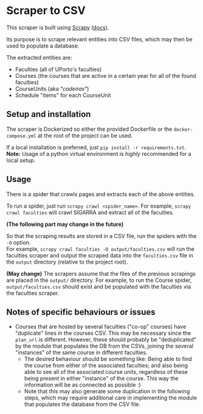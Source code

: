 # Scraper to CSV

This scraper is built using [Scrapy](https://scrapy.org/) ([docs](https://docs.scrapy.org/en/latest/intro/overview.html)).

Its purpose is to scrape relevant entities into CSV files, which may then be used to populate a database.

The extracted entities are:
* Faculties (all of UPorto's faculties)
* Courses (the courses that are active in a certain year for all of the found faculties)
* CourseUnits (aka _"cadeiras"_)
* Schedule "items" for each CourseUnit

## Setup and installation

The scraper is Dockerized so either the provided Dockerfile or the `docker-compose.yml` at the root of the project can be used.

If a local installation is preferred, just `pip install -r requirements.txt`.  
**Note:** Usage of a python virtual environment is _highly_ recommended for a local setup.

## Usage

There is a spider that crawls pages and extracts each of the above entities.

To run a spider, just run `scrapy crawl <spider_name>`. For example, `scrapy crawl faculties` will crawl SIGARRA and extract all of the faculties.

**(The following part may change in the future)**

So that the scraping results are stored in a CSV file, run the spiders with the `-O` option.  
For example, `scrapy crawl faculties -O output/faculties.csv` will run the faculties scraper and output the scraped data into the `faculties.csv` file in the `output` directory (relative to the project root).

**(May change)** The scrapers assume that the files of the previous scrapings are placed in the `output/` directory. For example, to run the Course spider, `output/faculties.csv` should exist and be populated with the faculties via the faculties scraper.

## Notes of specific behaviours or issues

* Courses that are hosted by several faculties ("co-op" courses) have "duplicate" lines in the courses CSV. This may be necessary since the `plan_url` is different. However, these should probably be "deduplicated" by the module that populates the DB from the CSVs, joining the several "instances" of the same course in different faculties.
    * The desired behaviour should be something like: Being able to find the course from either of the associated faculties; and also being able to see all of the associated course units, regardless of these being present in either "instance" of the course. This way the information will be as connected as possible :)
    * Note that this may also generate some duplication in the following steps, which may require additional care in implementing the module that populates the database from the CSV file.
